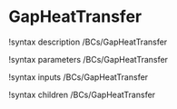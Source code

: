 <!-- MOOSE Documentation Stub: Remove this when content is added. -->

# GapHeatTransfer
!syntax description /BCs/GapHeatTransfer

!syntax parameters /BCs/GapHeatTransfer

!syntax inputs /BCs/GapHeatTransfer

!syntax children /BCs/GapHeatTransfer
